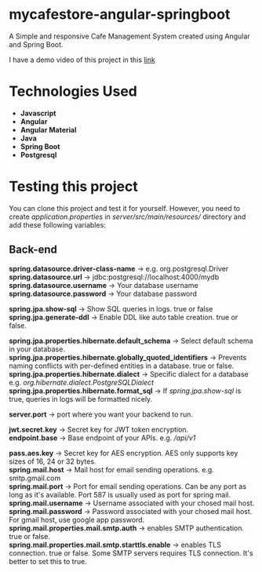 # mycafestore-angular-springboot
A Simple and responsive Cafe Management System created using Angular and Spring Boot.

I have a demo video of this project in this [link](https://youtu.be/OqchjCIpULQ)

# Technologies Used
* **Javascript**
* **Angular**
* **Angular Material**
* **Java**
* **Spring Boot**
* **Postgresql**

# Testing this project
You can clone this project and test it for yourself. However, you need to create *application.properties* in *server/src/main/resources/* directory and add these following variables:

## Back-end

**spring.datasource.driver-class-name** -> e.g. org.postgresql.Driver  
**spring.datasource.url** -> jdbc:postgresql://localhost:4000/mydb  
**spring.datasource.username** -> Your database username  
**spring.datasource.password** -> Your database password  

**spring.jpa.show-sql** -> Show SQL queries in logs. true or false  
**spring.jpa.generate-ddl** -> Enable DDL like auto table creation. true or false.  

**spring.jpa.properties.hibernate.default_schema** -> Select default schema in your database.
**spring.jpa.properties.hibernate.globally_quoted_identifiers** -> Prevents naming conflicts with per-defined entities in a database. true or false.  
**spring.jpa.properties.hibernate.dialect** -> Specific dialect for a database e.g. *org.hibernate.dialect.PostgreSQLDialect*  
**spring.jpa.properties.hibernate.format_sql** -> If *spring.jpa.show-sql* is true, queries in logs will be formatted nicely.  

**server.port** -> port where you want your backend to run.  

**jwt.secret.key** -> Secret key for JWT token encryption.  
**endpoint.base** -> Base endpoint of your APIs. e.g. */api/v1*  

**pass.aes.key** -> Secret key for AES encryption. AES only supports key sizes of 16, 24 or 32 bytes.  
**spring.mail.host** -> Mail host for email sending operations. e.g. smtp.gmail.com  
**spring.mail.port** -> Port for email sending operations. Can be any port as long as it's available. Port 587 is usually used as port for spring mail.
**spring.mail.username** -> Username associated with your chosed mail host.  
**spring.mail.password** -> Password associated with your chosed mail host. For gmail host, use google app password.  
**spring.mail.properties.mail.smtp.auth** -> enables SMTP authentication. true or false.  
**spring.mail.properties.mail.smtp.starttls.enable** -> enables TLS connection. true or false. Some SMTP servers requires TLS connection. It's better to set this to true.
